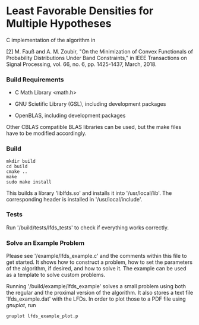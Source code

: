 # Least Favorable Densities for Multiple Hypotheses

C implementation of the algorithm in 

[2] M. Fauß and A. M. Zoubir, "On the Minimization of Convex Functionals of Probability Distributions Under Band Constraints," in IEEE Transactions on Signal Processing, vol. 66, no. 6, pp. 1425-1437, March, 2018.



### Build Requirements

- C Math Library \<math.h\>

- GNU Scietific Library (GSL), including development packages

- OpenBLAS, including development packages

Other CBLAS compatible BLAS libraries can be used, but the make files have to be modified accordingly. 

### Build

```
mkdir build
cd build
cmake ..
make
sudo make install
```

This builds a library 'liblfds.so' and installs it into '/usr/local/lib'. The corresponding header is installed in '/usr/local/include'. 

### Tests

Run '/build/tests/lfds_tests' to check if everything works correctly.

### Solve an Example Problem

Please see '/example/lfds_example.c' and the comments within this file to get started. It shows how to construct a problem, how to set the parameters of the algorithm, if desired, and how to solve it. The example can be used as a template to solve custom problems.

Running '/build/example/lfds_example' solves a small problem using both the regular and the proximal version of the algorithm. It also stores a text file 'lfds_example.dat' with the LFDs. In order to plot those to a PDF file using *gnuplot*, run

```
gnuplot lfds_example_plot.p
```